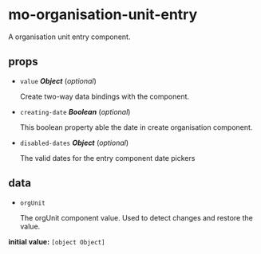 # mo-organisation-unit-entry 

A organisation unit entry component. 

## props 

- `value` ***Object*** (*optional*) 

  Create two-way data bindings with the component. 

- `creating-date` ***Boolean*** (*optional*) 

  This boolean property able the date in create organisation component. 

- `disabled-dates` ***Object*** (*optional*) 

  The valid dates for the entry component date pickers 

## data 

- `orgUnit` 

  The orgUnit component value.
  Used to detect changes and restore the value. 

**initial value:** `[object Object]` 

